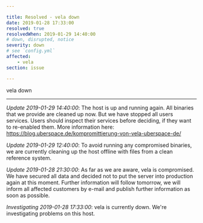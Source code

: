 ```yaml
---

title: Resolved - vela down
date: 2019-01-28 17:33:00
resolved: true
resolvedWhen: 2019-01-29 14:40:00
# down, disrupted, notice
severity: down
# see `config.yml`
affected:
    - vela
section: issue

---
```


vela down

---

*Update 2019-01-29 14:40:00*: The host is up and running again. All binaries that we provide are cleaned up now. But we have stopped all users services. Users should inspect their services before deciding, if they want to re-enabled them.
More information here: https://blog.uberspace.de/kompromittierung-von-vela-uberspace-de/

*Update 2019-01-29 12:40:00*: To avoid running any compromised binaries, we are currently cleaning up the host offline with files from a clean reference system.

*Update 2019-01-28 21:30:00*: As far as we are aware, vela is compromised. We have secured all data and decided not to put the server into production again at this moment. Further information will follow tomorrow, we will inform all affected customers by e-mail and publish further information as soon as possible. 

*Investigating 2019-01-28 17:33:00*: vela is currently down. We're investigating problems on this host.

